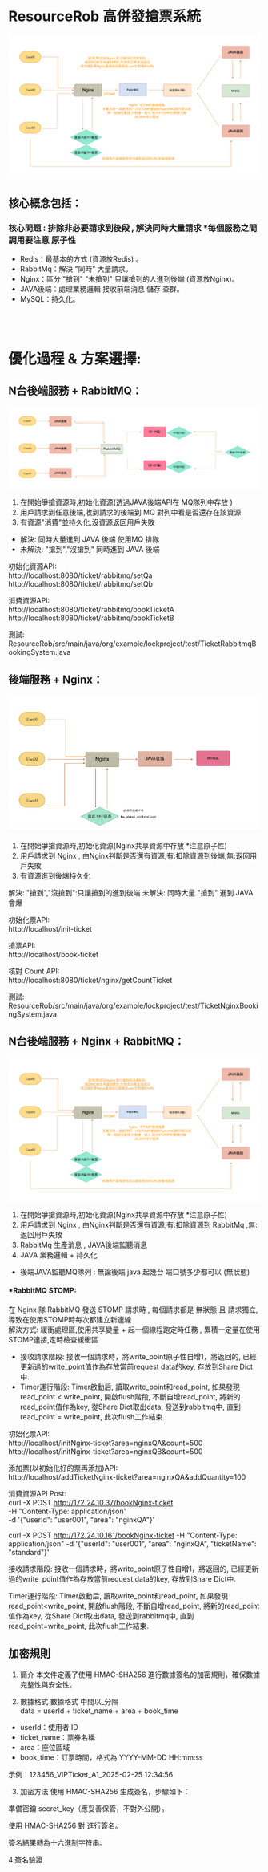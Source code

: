 # ResourceRob 高併發搶票系統

![image](https://github.com/lzz0826/ResourceRob/blob/main/imgs/004.png)

## 核心概念包括：
### 核心問題 : 排除非必要請求到後段 , 解決同時大量請求 *每個服務之間調用要注意 原子性
- Redis：最基本的方式 (資源放Redis) 。 <br />
- RabbitMq：解決 "同時" 大量請求。 <br />
- Nginx：區分 "搶到" "未搶到" 只讓搶到的人進到後端 (資源放Nginx)。 <br />
- JAVA後端：處理業務邏輯 接收前端消息 儲存 查群。 <br />
- MySQL：持久化。 <br />
<br />
<br />

# 優化過程 & 方案選擇:

## N台後端服務 + RabbitMQ：
![image](https://github.com/lzz0826/ResourceRob/blob/main/imgs/002.jpg)
1. 在開始爭搶資源時,初始化資源(透過JAVA後端API在 MQ隊列中存放 )
2. 用戶請求到任意後端,收到請求的後端到 MQ 對列中看是否還存在該資源
3. 有資源"消費"並持久化,沒資源返回用戶失敗

- 解決: 同時大量進到 JAVA 後端 使用MQ 排隊
- 未解決: "搶到","沒搶到" 同時進到 JAVA 後端

初始化資源API: <br />
http://localhost:8080/ticket/rabbitmq/setQa <br />
http://localhost:8080/ticket/rabbitmq/setQb

消費資源API: <br />
http://localhost:8080/ticket/rabbitmq/bookTicketA <br />
http://localhost:8080/ticket/rabbitmq/bookTicketB

測試: <br />
ResourceRob/src/main/java/org/example/lockproject/test/TicketRabbitmqBookingSystem.java

## 後端服務 + Nginx：
![image](https://github.com/lzz0826/ResourceRob/blob/main/imgs/001.png)
1. 在開始爭搶資源時,初始化資源(Nginx共享資源中存放 *注意原子性)
2. 用戶請求到 Nginx , 由Nginx判斷是否還有資源,有:扣除資源到後端,無:返回用戶失敗
3. 有資源進到後端持久化

解決: "搶到","沒搶到":只讓搶到的進到後端
未解決: 同時大量 "搶到" 進到 JAVA 會爆

初始化票API: <br />
http://localhost/init-ticket

搶票API: <br />
http://localhost/book-ticket

核對 Count API: <br />
http://localhost:8080/ticket/nginx/getCountTicket

測試: <br />
ResourceRob/src/main/java/org/example/lockproject/test/TicketNginxBookingSystem.java

## N台後端服務 + Nginx + RabbitMQ：
![image](https://github.com/lzz0826/ResourceRob/blob/main/imgs/004.png)
1. 在開始爭搶資源時,初始化資源(Nginx共享資源中存放 *注意原子性)
2. 用戶請求到 Nginx , 由Nginx判斷是否還有資源,有:扣除資源到 RabbitMq ,無:返回用戶失敗
3. RabbitMq 生產消息 , JAVA後端監聽消息
4. JAVA 業務邏輯 + 持久化
- 後端JAVA監聽MQ隊列 : 無論後端 java 起幾台 端口號多少都可以 (無狀態)

#### *RabbitMQ STOMP:
在 Nginx 隊 RabbitMQ 發送 STOMP 請求時 , 每個請求都是 無狀態 且 請求獨立,導致在使用STOMP時每次都建立新連線 <br />
解決方式: 緩衝處理區,使用共享變量 + 起一個線程跑定時任務 , 累積一定量在使用STOMP連接,定時檢查緩衝區 <br />
- 接收請求階段: 接收一個請求時，將write_point原子性自增1，將返回的, 已經更新過的write_point值作為存放當前request data的key, 存放到Share Dict中.
- Timer運行階段: Timer啟動后, 讀取write_point和read_point, 如果發現read_point < write_point, 開啟flush階段, 不斷自增read_point, 將新的read_point值作為key, 從Share Dict取出data, 發送到rabbitmq中, 直到read_point = write_point, 此次flush工作結束.


初始化票API: <br />
http://localhost/initNginx-ticket?area=nginxQA&count=500 <br />
http://localhost/initNginx-ticket?area=nginxQB&count=500  <br />

添加票(以初始化好的票再添加)API: <br />
http://localhost/addTicketNginx-ticket?area=nginxQA&addQuantity=100 <br />

消費資源API Post: <br />
curl -X POST http://172.24.10.37/bookNginx-ticket \
-H "Content-Type: application/json" \
-d '{"userId": "user001", "area": "nginxQA"}'

curl -X POST http://172.24.10.161/bookNginx-ticket -H "Content-Type: application/json" -d '{"userId": "user001", "area": "nginxQA", "ticketName": "standard"}'

接收請求階段: 接收一個請求時，將write_point原子性自增1，將返回的, 已經更新過的write_point值作為存放當前request data的key, 存放到Share Dict中.

Timer運行階段: Timer啟動后, 讀取write_point和read_point, 如果發現read_point<write_point, 開啟flush階段, 不斷自增read_point, 將新的read_point值作為key, 從Share Dict取出data, 發送到rabbitmq中, 直到read_point=write_point, 此次flush工作結束.

## 加密規則
1. 簡介
本文件定義了使用 HMAC-SHA256 進行數據簽名的加密規則，確保數據完整性與安全性。  <br />

2. 數據格式
數據格式 中間以_分隔  <br />
data =  userId + ticket_name + area + book_time  <br />

- userId：使用者 ID
- ticket_name：票券名稱
- area：座位區域
- book_time：訂票時間，格式為 YYYY-MM-DD HH:mm:ss

示例：123456_VIPTicket_A1_2025-02-25 12:34:56 <br />

3. 加密方法
使用 HMAC-SHA256 生成簽名，步驟如下：

準備密鑰 secret_key（應妥善保管，不對外公開）。

使用 HMAC-SHA256 對 <data> 進行簽名。

簽名結果轉為十六進制字符串。

4.簽名驗證